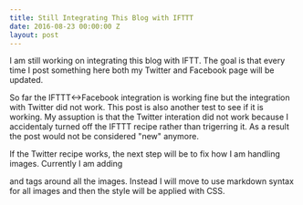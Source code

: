 ```yaml
---
title: Still Integrating This Blog with IFTTT
date: 2016-08-23 00:00:00 Z
layout: post
---
```


I am still working on integrating this blog with IFTT. The goal is that every time I post something here both my Twitter and Facebook page will be updated. 

So far the IFTTT<->Facebook integration is working fine but the integration with Twitter did not work. This post is also another test to see if it is working. My assuption is that the Twitter interation did not work because I accidentaly turned off the IFTTT recipe rather than trigerring it. As a result the post would not be considered "new" anymore.

If the Twitter recipe works, the next step will be to fix how I am handling images. Currently I am adding <div> and <a> tags around all the images. Instead I will move to use markdown syntax for all images and then the style will be applied with CSS.

